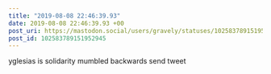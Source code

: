 ```yaml
---
title: "2019-08-08 22:46:39.93"
date: 2019-08-08 22:46:39.93 +00
post_uri: https://mastodon.social/users/gravely/statuses/102583789151952945
post_id: 102583789151952945
---
```

yglesias is solidarity mumbled backwards send tweet


